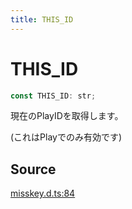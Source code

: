 ```yaml
---
title: THIS_ID
---
```


# THIS_ID

```ts
const THIS_ID: str;
```

現在のPlayIDを取得します。

(これはPlayでのみ有効です)

## Source

[misskey.d.ts:84](https://github.com/slofp/aitslib/blob/1ed98771d7c48e377ec0f281f31b5b28ab0eeca0/src/misskey.d.ts#L84)
